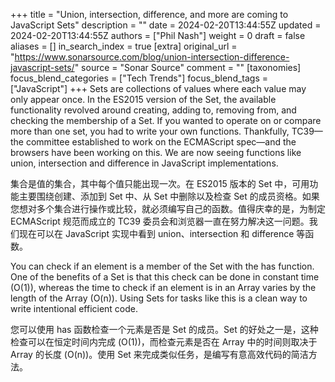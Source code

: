 +++
title = "Union, intersection, difference, and more are coming to JavaScript Sets"
description = ""
date = 2024-02-20T13:44:55Z
updated = 2024-02-20T13:44:55Z
authors = ["Phil Nash"]
weight = 0
draft = false
aliases = []
in_search_index = true
[extra]
original_url = "https://www.sonarsource.com/blog/union-intersection-difference-javascript-sets/"
source = "Sonar Source"
comment = ""
[taxonomies]
focus_blend_categories = ["Tech Trends"]
focus_blend_tags = ["JavaScript"]
+++
Sets are collections of values where each value may only appear once. In the ES2015 version of the Set, the available functionality revolved around creating, adding to, removing from, and checking the membership of a Set. If you wanted to operate on or compare more than one set, you had to write your own functions. Thankfully, TC39—the committee established to work on the ECMAScript spec—and the browsers have been working on this. We are now seeing functions like union, intersection and difference in JavaScript implementations.

集合是值的集合，其中每个值只能出现一次。在 ES2015 版本的 Set 中，可用功能主要围绕创建、添加到 Set 中、从 Set 中删除以及检查 Set 的成员资格。如果您想对多个集合进行操作或比较，就必须编写自己的函数。值得庆幸的是，为制定 ECMAScript 规范而成立的 TC39 委员会和浏览器一直在努力解决这一问题。我们现在可以在 JavaScript 实现中看到 union、intersection 和 difference 等函数。

You can check if an element is a member of the Set with the has function. One of the benefits of a Set is that this check can be done in constant time (O(1)), whereas the time to check if an element is in an Array varies by the length of the Array (O(n)). Using Sets for tasks like this is a clean way to write intentional efficient code.

您可以使用 has 函数检查一个元素是否是 Set 的成员。Set 的好处之一是，这种检查可以在恒定时间内完成 (O(1))，而检查元素是否在 Array 中的时间则取决于 Array 的长度 (O(n))。使用 Set 来完成类似任务，是编写有意高效代码的简洁方法。

